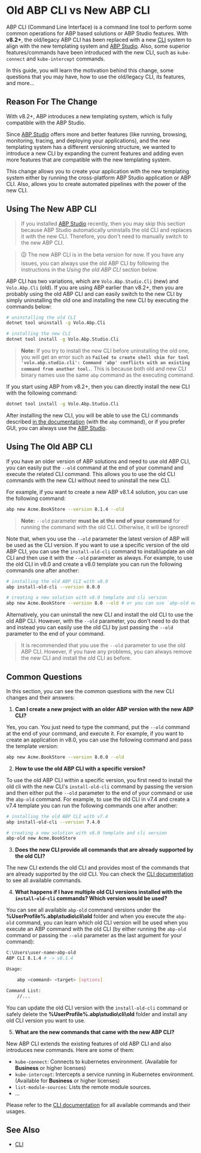 # Old ABP CLI vs New ABP CLI

ABP CLI (Command Line Interface) is a command line tool to perform some common operations for ABP based solutions or ABP Studio features. With **v8.2+**, the old/legacy ABP CLI has been replaced with a new [CLI](index.md) system to align with the new templating system and [ABP Studio](../studio/index.md). Also, some superior features/commands have been introduced with the new CLI, such as `kube-connect` and `kube-intercept` commands.

In this guide, you will learn the motivation behind this change, some questions that you may have, how to use the old/legacy CLI, its features, and more...

## Reason For The Change

With v8.2+, ABP introduces a new templating system, which is fully compatible with the ABP Studio. 

Since [ABP Studio](../studio/index.md) offers more and better features (like running, browsing, monitoring, tracing, and deploying your applications), and the new templating system has a different versioning structure, we wanted to introduce a new CLI by expanding the current features and adding even more features that are compatible with the new templating system.

This change allows you to create your application with the new templating system either by running the cross-platform ABP Studio application or ABP CLI. Also, allows you to create automated pipelines with the power of the new CLI.

## Using The New ABP CLI

> If you installed [ABP Studio](../studio/index.md) recently, then you may skip this section because ABP Studio automatically uninstalls the old CLI and replaces it with the new CLI. Therefore, you don't need to manually switch to the new ABP CLI.

> 🛈 The new ABP CLI is in the beta version for now. If you have any issues, you can always use the old ABP CLI by following the instructions in the _Using the old ABP CLI_ section below.

ABP CLI has two variations, which are `Volo.Abp.Studio.Cli` (new) and `Volo.Abp.Cli` (old). If you are using ABP earlier than v8.2+, then you are probably using the old ABP CLI and can easily switch to the new CLI by simply uninstalling the old one and installing the new CLI by executing the commands below:

```bash
# uninstalling the old CLI
dotnet tool uninstall -g Volo.Abp.Cli

# installing the new CLI
dotnet tool install -g Volo.Abp.Studio.Cli
```

> **Note:** If you try to install the new CLI before uninstalling the old one, you will get an error such as **`Failed to create shell shim for tool 'volo.abp.studio.cli': Command 'abp' conflicts with an existing command from another tool.`**. This is because both old and new CLI binary names use the same `abp` command as the executing command.

If you start using ABP from v8.2+, then you can directly install the new CLI with the following command:

```bash
dotnet tool install -g Volo.Abp.Studio.Cli
```

After installing the new CLI, you will be able to use the CLI commands described [in the documentation](index.md) (with the `abp` command), or if you prefer GUI, you can always use the [ABP Studio](../studio/index.md).

## Using The Old ABP CLI

If you have an older version of ABP solutions and need to use old ABP CLI, you can easily put the `--old` command at the end of your command and execute the related CLI command. This allows you to use the old CLI commands with the new CLI without need to uninstall the new CLI.

For example, if you want to create a new ABP v8.1.4 solution, you can use the following command:

```bash
abp new Acme.BookStore --version 8.1.4 --old
```

> **Note:** `--old` parameter **must be at the end of your command** for running the command with the old CLI. Otherwise, it will be ignored!

Note that, when you use the `--old` parameter the latest version of ABP will be used as the CLI version. If you want to use a specific version of the old ABP CLI, you can use the `install-old-cli` command to install/update an old CLI and then use it with the `--old` parameter as always. For example, to use the old CLI in v8.0 and create a v8.0 template you can run the following commands one after another:

```bash
# installing the old ABP CLI with v8.0
abp install-old-cli --version 8.0.0

# creating a new solution with v8.0 template and cli version
abp new Acme.BookStore --version 8.0 --old # or you can use `abp-old new Acme.BookStore` command
```

Alternatively, you can uninstall the new CLI and install the old CLI to use the old ABP CLI. However, with the `--old` parameter, you don't need to do that and instead you can easily use the old CLI by just passing the `--old` parameter to the end of your command.

> It is recommended that you use the `--old` parameter to use the old ABP CLI. However, if you have any problems, you can always remove the new CLI and install the old CLI as before.

## Common Questions

In this section, you can see the common questions with the new CLI changes and their answers:

1. **Can I create a new project with an older ABP version with the new ABP CLI?**

Yes, you can. You just need to type the command, put the `--old` command at the end of your command, and execute it. For example, if you want to create an application in v8.0, you can use the following command and pass the template version:

```bash
abp new Acme.BookStore --version 8.0.0 --old
```

2. **How to use the old ABP CLI with a specific version?**

To use the old ABP CLI within a specific version, you first need to install the old cli with the new CLI's `install-old-cli` command by passing the version and then either put the `--old` parameter to the end of your command or use the `abp-old` command. For example, to use the old CLI in v7.4 and create a v7.4 template you can run the following commands one after another:

```bash
# installing the old ABP CLI with v7.4
abp install-old-cli --version 7.4.0

# creating a new solution with v8.0 template and cli version
abp-old new Acme.BookStore
```

3. **Does the new CLI provide all commands that are already supported by the old CLI?**

The new CLI extends the old CLI and provides most of the commands that are already supported by the old CLI. You can check the [CLI documentation](index.md) to see all available commands.

4. **What happens if I have multiple old CLI versions installed with the `install-old-cli` commands? Which version would be used?**

You can see all available `abp-old` command versions under the **%UserProfile%\.abp\studio\cli\old** folder and when you execute the `abp-old` command, you can learn which old CLI version will be used when you execute an ABP command with the old CLI (by either running the `abp-old` command or passing the `--old` parameter as the last argument for your command):

```bash
C:\Users\user-name>abp-old
ABP CLI 8.1.4 # -> v8.1.4

Usage:

    abp <command> <target> [options]

Command List:
    //...
```

You can update the old CLI version with the `install-old-cli` command or safely delete the **%UserProfile%\.abp\studio\cli\old** folder and install any old CLI version you want to use.

5. **What are the new commands that came with the new ABP CLI?**

New ABP CLI extends the existing features of old ABP CLI and also introduces new commands. Here are some of them:

* `kube-connect`: Connects to kubernetes environment. (Available for **Business** or higher licenses)
* `kube-intercept`: Intercepts a service running in Kubernetes environment. (Available for **Business** or higher licenses)
* `list-module-sources`: Lists the remote module sources.
* ...

Please refer to the [CLI documentation](index.md) for all available commands and their usages.

## See Also

- [CLI](index.md)
